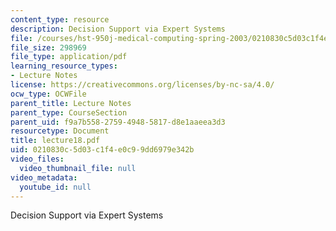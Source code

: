 ```yaml
---
content_type: resource
description: Decision Support via Expert Systems
file: /courses/hst-950j-medical-computing-spring-2003/0210830c5d03c1f4e0c99dd6979e342b_lecture18.pdf
file_size: 298969
file_type: application/pdf
learning_resource_types:
- Lecture Notes
license: https://creativecommons.org/licenses/by-nc-sa/4.0/
ocw_type: OCWFile
parent_title: Lecture Notes
parent_type: CourseSection
parent_uid: f9a7b558-2759-4948-5817-d8e1aaeea3d3
resourcetype: Document
title: lecture18.pdf
uid: 0210830c-5d03-c1f4-e0c9-9dd6979e342b
video_files:
  video_thumbnail_file: null
video_metadata:
  youtube_id: null
---
```

Decision Support via Expert Systems